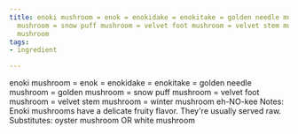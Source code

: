 ```yaml
---
title: enoki mushroom = enok = enokidake = enokitake = golden needle mushroom = golden
  mushroom = snow puff mushroom = velvet foot mushroom = velvet stem mushroom = winter
  mushroom
tags:
- ingredient

---
```

enoki mushroom = enok = enokidake = enokitake = golden needle mushroom = golden mushroom = snow puff mushroom = velvet foot mushroom = velvet stem mushroom = winter mushroom eh-NO-kee Notes: Enoki mushrooms have a delicate fruity flavor. They're usually served raw. Substitutes: oyster mushroom OR white mushroom
